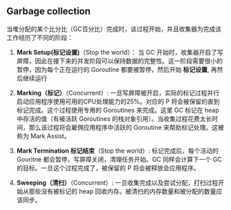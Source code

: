 ## Garbage collection

当堆分配的某个比分比（GC百分比）完成时，该过程开始，并且收集器为完成该工作经历了不同的阶段：

1. **Mark Setup(标记设置)**（Stop the world）： 当 GC 开始时，收集器开启了写屏障，因此在接下来的并发阶段可以保持数据的完整性。这一阶段需要很小的暂停，因为每个正在运行的 Goroutine 都要被暂停，然后开始 **标记设置**, 再然后继续运行

2. **Marking（标记）**（Concurrent）: 一旦写屏障被开启，实际的标记过程并行启动应用程序使用可用的CPU处理能力的25%。对应的 P 将会被保留的直到标记完成。这个过程使用专用的 Goroutines 来完成。这里 GC 标记在 heap 中存活的值（有被活跃 Goroutines 的栈对象引用）。当收集过程花费太长时间，那么该过程将会雇佣应用程序中活跃的 Goroutine 来帮助标记处理。这被称为 Mark Assist。

3. **Mark Termination 标记结束**（Stop the world）: 标记完成后，每个活动的 Gouritne 都会暂停，写屏障关闭，清理任务开始。GC 同样会计算下一个 GC 的目标。一旦这个过程完成了，被保留的 P 将会被释放会应用程序。

4. **Sweeping（清扫）**（Concurrent）: 一旦收集完成以及尝试分配，打扫过程开始从那些没有被标记的 heap 回收内存。被清扫的内存数量和被分配的数量应该同步。